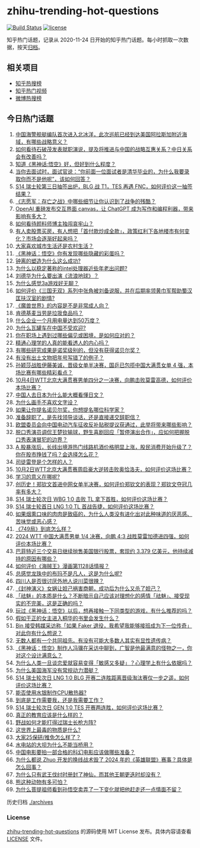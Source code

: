 # zhihu-trending-hot-questions

[![Build Status](https://github.com/justjavac/zhihu-trending-hot-questions/workflows/ci/badge.svg?branch=master)](https://github.com/justjavac/zhihu-trending-hot-questions/actions)
[![license](https://img.shields.io/github/license/justjavac/zhihu-trending-hot-questions)](https://github.com/justjavac/zhihu-trending-hot-questions/blob/master/LICENSE)

知乎热门话题，记录从 2020-11-24
日开始的知乎热门话题。每小时抓取一次数据，按天[归档](./archives)。

## 相关项目

- [知乎热搜榜](https://github.com/justjavac/zhihu-trending-top-search)
- [知乎热门视频](https://github.com/justjavac/zhihu-trending-hot-video)
- [微博热搜榜](https://github.com/justjavac/weibo-trending-hot-search)

## 今日热门话题

<!-- BEGIN -->
<!-- 最后更新时间 Sat Oct 05 2024 11:22:12 GMT+0800 (China Standard Time) -->

1. [中国海警舰艇编队首次进入北冰洋，此次巡航已经到达美国阿拉斯加附近海域，有哪些战略意义？](https://www.zhihu.com/question/735276603)
1. [如何看待石破茂发表就职演说，提及将推进与中国的战略互惠关系？中日关系会有改善吗？](https://www.zhihu.com/question/738473889)
1. [知道《黑神话:悟空》好，但好到什么程度？](https://www.zhihu.com/question/618282357)
1. [当你去面试时，面试官说：“你前面一位面试者是清华毕业的，为什么我要录取你而不是他呢”，该如何回答？](https://www.zhihu.com/question/735366470)
1. [S14 瑞士轮第三日抽签出炉，BLG 战 T1，TES 再遇 FNC，如何评价这一抽签结果？](https://www.zhihu.com/question/742585911)
1. [《志愿军：存亡之战》中哪些细节让你认识到了战争的残酷？](https://www.zhihu.com/question/689989288)
1. [OpenAI 重磅发布交互界面 canvas，让 ChatGPT 成为写作和编程利器，带来影响有多大？](https://www.zhihu.com/question/738263491)
1. [如何看待颜料师博主独闯哀牢山？](https://www.zhihu.com/question/694933646)
1. [有人卖股票买房，有人想把「首付款炒成全款」，政策红利下各地楼市有何变化？市场会逐渐好起来吗？](https://www.zhihu.com/question/731061432)
1. [大家喜欢城市生活还是农村生活？](https://www.zhihu.com/question/731061168)
1. [《黑神话：悟空》你有发现哪些隐藏的彩蛋吗？](https://www.zhihu.com/question/664902485)
1. [钟离的塑造为什么这么成功?](https://www.zhihu.com/question/622418639)
1. [为什么以稳定著称的intel处理器近些年老出问题?](https://www.zhihu.com/question/669871770)
1. [刘德华为什么要出演《流浪地球》？](https://www.zhihu.com/question/465961862)
1. [为什么感觉3a游戏好无聊？](https://www.zhihu.com/question/623783977)
1. [如何评价《三国无双》系列中张角被刘备说服，并在后期率领黄巾军帮助蜀汉匡扶汉室的剧情?](https://www.zhihu.com/question/671325150)
1. [《魔兽世界》的内容是不是非常成人向？](https://www.zhihu.com/question/564028430)
1. [肯德基麦当劳是垃圾食品吗？](https://www.zhihu.com/question/541261116)
1. [什么企业一个月用电量达到50万度？](https://www.zhihu.com/question/447114283)
1. [为什么瓦罐车在中国不受欢迎?](https://www.zhihu.com/question/652163748)
1. [你在职场上遇到过哪些偏见或困境，是如何应对的？](https://www.zhihu.com/question/697614752)
1. [精通心理学的人真的能看透人的内心吗？](https://www.zhihu.com/question/661050054)
1. [有哪些研究成果是诺奖级别的，但没有获得诺贝尔奖？](https://www.zhihu.com/question/700869898)
1. [有没有出土文物把年号写错了的例子？](https://www.zhihu.com/question/668069141)
1. [孙颖莎战胜伊藤美诚，晋级女单半决赛，国乒已包揽中国大满贯女单 4 强，本场比赛有哪些精彩看点？](https://www.zhihu.com/question/740416599)
1. [10月4日WTT北京大满贯赛男单四分之一决赛，向鹏击败莫雷高德，如何评价本场比赛？](https://www.zhihu.com/question/740912619)
1. [中国人去日本为什么能大概看懂日文？](https://www.zhihu.com/question/649670598)
1. [为什么画手不喜欢文字设？](https://www.zhihu.com/question/606813279)
1. [如果让你提名诺贝尔奖，你想提名哪位科学家？](https://www.zhihu.com/question/609412067)
1. [准备辞职了，是先找领导谈话，还是直接递交辞职信？](https://www.zhihu.com/question/656055842)
1. [欧盟委员会向中国电动汽车征收反补贴税提议获通过，此举将带来哪些影响？](https://www.zhihu.com/question/739640194)
1. [脱口秀演员调侃王楚钦输球，野生喜剧回应「暂停演出合作」，应如何把握脱口秀表演冒犯的边界？](https://www.zhihu.com/question/740275200)
1. [A 股暴涨后，长线出境游热门线路机酒价格明显上涨，股民消费开始升级了？你在股市挣钱了吗？会选择怎么花？](https://www.zhihu.com/question/715348916)
1. [司徒雷登是个怎样的人？](https://www.zhihu.com/question/24713611)
1. [10月2日WTT北京大满贯赛周启豪大逆转击败奥恰洛夫，如何评价这场比赛？](https://www.zhihu.com/question/720657233)
1. [学习的意义在哪呢?](https://www.zhihu.com/question/711302747)
1. [创历史！郑钦文首进中网女单半决赛，如何评价郑钦文的表现？郑钦文夺冠几率有多大？](https://www.zhihu.com/question/741104067)
1. [S14 瑞士轮次日 WBG 1:0 击败 TL 拿下首胜，如何评价这场比赛？](https://www.zhihu.com/question/742150158)
1. [S14 瑞士轮首日 LNG 1:0 TL 首战告捷，如何评价这场比赛？](https://www.zhihu.com/question/732406929)
1. [如果烟熏口味的肉肉是致癌的，为什么人类没有进化出对此种味道的厌恶感、苦味觉或恶心感？](https://www.zhihu.com/question/716578852)
1. [《749局》到底怎么样？](https://www.zhihu.com/question/361158274)
1. [2024 WTT 中国大满贯男单 1/4 决赛，向鹏 4:3 战胜莫雷加德进四强，如何评价本场比赛？](https://www.zhihu.com/question/731948681)
1. [巴菲特近三个交易日继续抛售美国银行股票，套现约 3.379 亿美元，他持续减持的原因有哪些？](https://www.zhihu.com/question/728418630)
1. [如何评价《海贼王》漫画第1128话情报？](https://www.zhihu.com/question/711783024)
1. [总感觉龙珠中的布玛不是凡人，这是为什么呢?](https://www.zhihu.com/question/578098384)
1. [四川人是否很讨厌外地人说川菜很辣？](https://www.zhihu.com/question/305362046)
1. [《封神演义》女娲让妲己祸害商朝，成功后为什么又杀了妲己？](https://www.zhihu.com/question/559579842)
1. [「祛魅」的本质是什么？不断暗示自己应该对理想化的感情「祛魅」、接受现实的不完美，这是正确的吗？](https://www.zhihu.com/question/671400722)
1. [玩过《黑神话：悟空》以后，想再接触一下同类型的游戏，有什么推荐的吗？](https://www.zhihu.com/question/665902357)
1. [假如于正的女主进入桐华的书里会发生什么？](https://www.zhihu.com/question/661744256)
1. [Bin 接受韩媒采访称「如果 Faker 退役，我希望我能够接班成为下一位传奇」对此你有什么想说？](https://www.zhihu.com/question/737903039)
1. [无数人都有一个共同祖先。有没有可能大多数人其实有显性遗传病？](https://www.zhihu.com/question/637452354)
1. [《黑神话：悟空》制作人冯骥在采访中聊到，广智是他最满意的怪物之一，你对这个设计满意么？](https://www.zhihu.com/question/665338207)
1. [为什么人类一旦谈恋爱就容易变得「敏感又多疑」？心理学上有什么依据吗？](https://www.zhihu.com/question/671400724)
1. [为什么美国海军没有常规动力潜艇？](https://www.zhihu.com/question/27587633)
1. [S14 瑞士轮次日 LNG 1:0 BLG 开赛二连胜距离晋级淘汰赛仅一步之遥，如何评价这场比赛？](https://www.zhihu.com/question/740112428)
1. [能否使用水银制作CPU散热器?](https://www.zhihu.com/question/664733368)
1. [到底是工作需要我，还是我需要工作？](https://www.zhihu.com/question/729107003)
1. [S14 瑞士轮次日 GEN 1:0 TES 开赛两连胜，如何评价这场比赛？](https://www.zhihu.com/question/740996702)
1. [真正的教育应该是什么样的？](https://www.zhihu.com/question/292369449)
1. [野战如何才能打得过瑞士长枪方阵?](https://www.zhihu.com/question/522193444)
1. [这世界上最毒的物质是什么?](https://www.zhihu.com/question/22089746)
1. [大家25保研/推免怎么样了？](https://www.zhihu.com/question/618122145)
1. [水电站的大坝为什么不能当桥用？](https://www.zhihu.com/question/348861282)
1. [中国电影要拍一部合格的科幻电影应该做哪些准备？](https://www.zhihu.com/question/24442619)
1. [为什么都说 Zhuo 开发的换线战术毁了 2024 年的《英雄联盟》赛事？具体是怎么回事？](https://www.zhihu.com/question/735489616)
1. [为什么只有武王伐纣时册封了神仙，而其他王朝更迭时却没有？](https://www.zhihu.com/question/499915898)
1. [熊这种动物有多可怕？](https://www.zhihu.com/question/624607620)
1. [为什么菩提祖师看到孙悟空卖弄了一下变化就把他赶走还一点情面不留？](https://www.zhihu.com/question/667620165)

<!-- END -->

历史归档 [./archives](./archives)

### License

[zhihu-trending-hot-questions](https://github.com/justjavac/zhihu-trending-hot-questions)
的源码使用 MIT License 发布。具体内容请查看 [LICENSE](./LICENSE) 文件。
